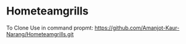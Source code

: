 # Hometeamgrills
To Clone Use in command propmt:
https://github.com/Amanjot-Kaur-Narang/Hometeamgrills.git
